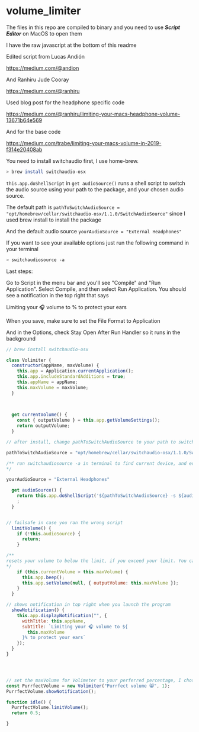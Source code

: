 # volume_limiter

The files in this repo are compiled to binary and you need to use ***Script Editor*** on MacOS to open them

I have the raw javascript at the bottom of this readme

Edited script from Lucas Andión 

https://medium.com/@andion

And Ranhiru Jude Cooray 

https://medium.com/@ranhiru

Used blog post for the headphone specific code

https://medium.com/@ranhiru/limiting-your-macs-headphone-volume-13671b64e569

And for the base code

https://medium.com/trabe/limiting-your-macs-volume-in-2019-f314e20408ab

You need to install switchaudio first, I use home-brew.

```bash
> brew install switchaudio-osx
```

```this.app.doShellScript``` in ```get audioSource()``` runs a shell script to switch the audio source using your path to the package, and your chosen audio source.

The default path is ```pathToSwitchAudioSource = "opt/homebrew/cellar/switchaudio-osx/1.1.0/SwitchAudioSource"``` since I used brew install to install the package

And the default audio source ```yourAudioSource = "External Headphones"```

If you want to see your available options just run the following command in your terminal

```bash
> switchaudiosource -a
```


Last steps:

Go to Script in the menu bar and you'll see "Compile" and "Run Application". Select Compile, and then select Run Application. You should see a notification in the top right that says

Limiting your 🎧  volume to <your volume>% to protect your ears

When you save, make sure to set the File Format to Application

And in the Options, check Stay Open After Run Handler so it runs in the background


```javascript
// brew install switchaudio-osx

class Volimiter {
  constructor(appName, maxVolume) {
    this.app = Application.currentApplication();
    this.app.includeStandardAdditions = true;
    this.appName = appName;
    this.maxVolume = maxVolume;
  }
  
 

  get currentVolume() {
    const { outputVolume } = this.app.getVolumeSettings();
    return outputVolume;
  }

// after install, change pathToSwitchAudioSource to your path to switchaudiosource

pathToSwitchAudioSource = "opt/homebrew/cellar/switchaudio-osx/1.1.0/SwitchAudioSource"

/** run switchaudiosource -a in terminal to find current device, and edit the yourAudioSource variable to your choice
*/

yourAudioSource = "External Headphones"

  get audioSource() {
    return this.app.doShellScript('${pathToSwitchAudioSource} -s ${audioSource}');
    ;
  }


// failsafe in case you ran the wrong script
  limitVolume() {
    if (!this.audioSource) {
      return;
    }

/**
resets your volume to below the limit, if you exceed your limit. You can see on the interface for macOS that the volume squares won't fill the bar all the way if you limited the maxVolume to below 100%
*/
    if (this.currentVolume > this.maxVolume) {
      this.app.beep();
      this.app.setVolume(null, { outputVolume: this.maxVolume });
    }
  }

// shows notification in top right when you launch the program
  showNotification() {
    this.app.displayNotification("", {
      withTitle: this.appName,
      subtitle: `Limiting your 🎧 volume to ${
        this.maxVolume
      }% to protect your ears`
    });
  }
}




// set the maxVolume for Volimeter to your perferred percentage, I chose 1 for 1%
const PurrfectVolume = new Volimiter("Purrfect volume 😸", 1);
PurrfectVolume.showNotification();

function idle() {
  PurrfectVolume.limitVolume();
  return 0.5;

}


```
